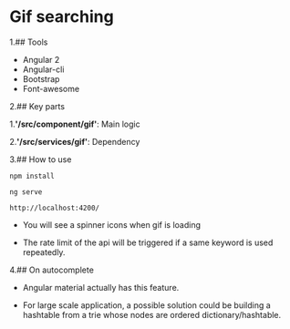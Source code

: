 # Gif searching

1.## Tools

- Angular 2
- Angular-cli
- Bootstrap
- Font-awesome

2.## Key parts

1.**'/src/component/gif'**:  Main logic
  
2.**'/src/services/gif'**:  Dependency

3.## How to use

 ```
 npm install
 
 ```

  ```
  ng serve
  
  ```

  ```
  http://localhost:4200/
 
   ```
 

- You will see a spinner icons when gif is loading

- The rate limit of the api will be triggered if a same keyword is used repeatedly.


4.## On autocomplete

- Angular material actually has this feature.

- For large scale application, a possible solution could be building a hashtable from a trie whose nodes are ordered dictionary/hashtable.


